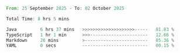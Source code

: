 <!--START_SECTION:waka-->

```rust
From: 25 September 2025 - To: 02 October 2025

Total Time: 8 hrs 5 mins

Java         6 hrs 37 mins   >>>>>>>>>>>>>>>>>>>>-----   81.83 %
TypeScript   1 hr 1 min      >>>----------------------   12.66 %
Markdown     26 mins         >------------------------   05.36 %
YAML         0 secs          -------------------------   00.15 %
```

<!--END_SECTION:waka-->
